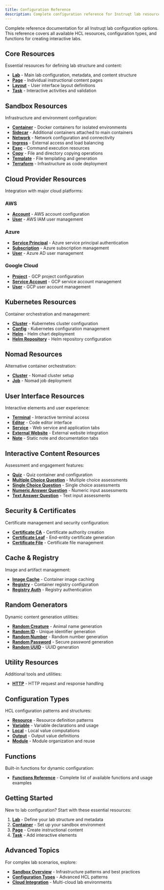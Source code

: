 ```yaml
---
title: Configuration Reference
description: Complete configuration reference for Instruqt lab resources
---
```


Complete reference documentation for all Instruqt lab configuration options. This reference covers all available HCL resources, configuration types, and functions for creating interactive labs.

## Core Resources

Essential resources for defining lab structure and content:

- **[Lab](/reference/resources/lab/lab/)** - Main lab configuration, metadata, and content structure
- **[Page](/reference/resources/page/page/)** - Individual instructional content pages
- **[Layout](/reference/resources/layout/layout/)** - User interface layout definitions
- **[Task](/reference/resources/task/task/)** - Interactive activities and validation

## Sandbox Resources

Infrastructure and environment configuration:

- **[Container](/reference/resources/container/container/)** - Docker containers for isolated environments
- **[Sidecar](/reference/resources/container/sidecar/)** - Additional containers attached to main containers
- **[Network](/reference/resources/network/network/)** - Network configuration and connectivity
- **[Ingress](/reference/resources/ingress/ingress/)** - External access and load balancing
- **[Exec](/reference/resources/exec/exec/)** - Command execution resources
- **[Copy](/reference/resources/copy/copy/)** - File and directory copying operations
- **[Template](/reference/resources/template/template/)** - File templating and generation
- **[Terraform](/reference/resources/terraform/terraform/)** - Infrastructure as code deployment

## Cloud Provider Resources

Integration with major cloud platforms:

### AWS
- **[Account](/reference/resources/aws/account/)** - AWS account configuration
- **[User](/reference/resources/aws/user/)** - AWS IAM user management

### Azure
- **[Service Principal](/reference/resources/azure/serviceprincipal/)** - Azure service principal authentication
- **[Subscription](/reference/resources/azure/subscription/)** - Azure subscription management
- **[User](/reference/resources/azure/user/)** - Azure AD user management

### Google Cloud
- **[Project](/reference/resources/google/project/)** - GCP project configuration
- **[Service Account](/reference/resources/google/serviceaccount/)** - GCP service account management
- **[User](/reference/resources/google/user/)** - GCP user account management

## Kubernetes Resources

Container orchestration and management:

- **[Cluster](/reference/resources/k8s/cluster/)** - Kubernetes cluster configuration
- **[Config](/reference/resources/k8s/config/)** - Kubernetes configuration management
- **[Helm](/reference/resources/helm/helm/)** - Helm chart deployment
- **[Helm Repository](/reference/resources/helm/helmrepository/)** - Helm repository configuration

## Nomad Resources

Alternative container orchestration:

- **[Cluster](/reference/resources/nomad/nomadcluster/)** - Nomad cluster setup
- **[Job](/reference/resources/nomad/nomadjob/)** - Nomad job deployment

## User Interface Resources

Interactive elements and user experience:

- **[Terminal](/reference/resources/terminal/terminal/)** - Interactive terminal access
- **[Editor](/reference/resources/editor/editor/)** - Code editor interface
- **[Service](/reference/resources/service/service/)** - Web service and application tabs
- **[External Website](/reference/resources/externalwebsite/externalwebsite/)** - External website integration
- **[Note](/reference/resources/note/note/)** - Static note and documentation tabs

## Interactive Content Resources

Assessment and engagement features:

- **[Quiz](/reference/resources/quiz/quiz/)** - Quiz container and configuration
- **[Multiple Choice Question](/reference/resources/quiz/multiplechoicequestion/)** - Multiple choice assessments
- **[Single Choice Question](/reference/resources/quiz/singlechoicequestion/)** - Single choice assessments
- **[Numeric Answer Question](/reference/resources/quiz/numericanswerquestion/)** - Numeric input assessments
- **[Text Answer Question](/reference/resources/quiz/textanswerquestion/)** - Text input assessments

## Security & Certificates

Certificate management and security configuration:

- **[Certificate CA](/reference/resources/cert/certificateca/)** - Certificate authority creation
- **[Certificate Leaf](/reference/resources/cert/certificateleaf/)** - End-entity certificate generation
- **[Certificate File](/reference/resources/cert/file/)** - Certificate file management

## Cache & Registry

Image and artifact management:

- **[Image Cache](/reference/resources/cache/imagecache/)** - Container image caching
- **[Registry](/reference/resources/cache/registry/)** - Container registry configuration
- **[Registry Auth](/reference/resources/cache/registryauth/)** - Registry authentication

## Random Generators

Dynamic content generation utilities:

- **[Random Creature](/reference/resources/random/randomcreature/)** - Animal name generation
- **[Random ID](/reference/resources/random/randomid/)** - Unique identifier generation
- **[Random Number](/reference/resources/random/randomnumber/)** - Random number generation
- **[Random Password](/reference/resources/random/randompassword/)** - Secure password generation
- **[Random UUID](/reference/resources/random/randomuuid/)** - UUID generation

## Utility Resources

Additional tools and utilities:

- **[HTTP](/reference/resources/http/http/)** - HTTP request and response handling

## Configuration Types

HCL configuration patterns and structures:

- **[Resource](/reference/types/resource/)** - Resource definition patterns
- **[Variable](/reference/types/variable/)** - Variable declarations and usage
- **[Local](/reference/types/local/)** - Local value computations
- **[Output](/reference/types/output/)** - Output value definitions
- **[Module](/reference/types/module/)** - Module organization and reuse

## Functions

Built-in functions for dynamic configuration:

- **[Functions Reference](/reference/functions/)** - Complete list of available functions and usage examples

## Getting Started

New to lab configuration? Start with these essential resources:

1. **[Lab](/reference/resources/lab/lab/)** - Define your lab structure and metadata
2. **[Container](/reference/resources/container/container/)** - Set up your sandbox environment
3. **[Page](/reference/resources/page/page/)** - Create instructional content
4. **[Task](/reference/resources/task/task/)** - Add interactive elements

## Advanced Topics

For complex lab scenarios, explore:

- **[Sandbox Overview](/reference/sandbox/)** - Infrastructure patterns and best practices
- **[Configuration Types](/reference/types/)** - Advanced HCL patterns
- **[Cloud Integration](/reference/resources/aws/account/)** - Multi-cloud lab environments